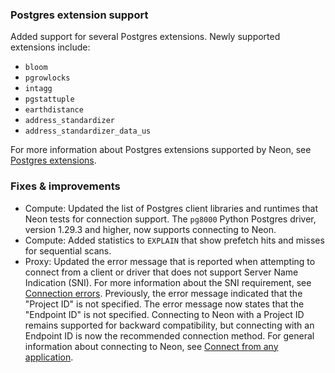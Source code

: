 
### Postgres extension support

Added support for several Postgres extensions. Newly supported extensions include:

- `bloom`
- `pgrowlocks`
- `intagg`
- `pgstattuple`
- `earthdistance`
- `address_standardizer`
- `address_standardizer_data_us`
  
For more information about Postgres extensions supported by Neon, see [Postgres extensions](/docs/extensions/pg-extensions).

### Fixes & improvements

- Compute: Updated the list of Postgres client libraries and runtimes that Neon tests for connection support. The `pg8000` Python Postgres driver, version 1.29.3 and higher, now supports connecting to Neon.
- Compute: Added statistics to `EXPLAIN` that show prefetch hits and misses for sequential scans.
- Proxy: Updated the error message that is reported when attempting to connect from a client or driver that does not support Server Name Indication (SNI). For more information about the SNI requirement, see [Connection errors](/docs/connect/connection-errors). Previously, the error message indicated that the "Project ID" is not specified. The error message now states that the "Endpoint ID" is not specified. Connecting to Neon with a Project ID remains supported for backward compatibility, but connecting with an Endpoint ID is now the recommended connection method. For general information about connecting to Neon, see [Connect from any application](/docs/connect/connect-from-any-app/).
